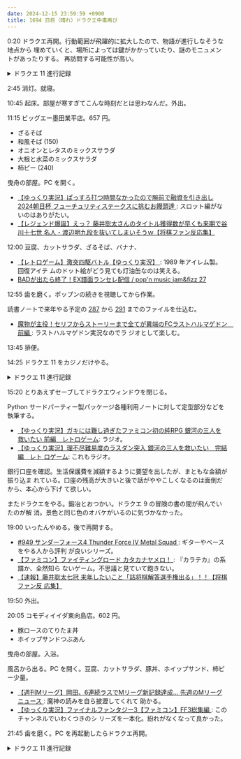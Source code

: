 ```yaml
---
date: 2024-12-15 23:59:59 +0900
title: 1694 日目（晴れ）ドラクエ中毒再び
---
```


0:20 ドラクエ再開。行動範囲が飛躍的に拡大したので、物語が進行しなそうな地点から
埋めていくと、場所によっては鍵がかかっていたり、謎のモニュメントがあったりする。
再訪問する可能性が高い。

<details><summary>ドラクエ 11 進行記録</summary>
<p>空中拠点で最後にとっておいた浮遊島へ突入。えもいわれぬ空間。建物に入るとこの物語で初めてのタイプの人物が一人隠れている。
聖なる火のある部屋にたまたまいた自分を除いて、他の人は魔王復活の日に全滅したという。
その部屋に入ると聖なる種火を入手。勇者パワーで先代勇者一行のビジョンを三個見る。
これがドラクエ 3 風でしっくりくる。</p>

<p>どうやら先代は魔王に打ち勝つための剣を自ら鍛造したらしい。その素材と道具と作業場を発見するのが次の目的だ。</p>

<p>空中探索中にすでに発見していた怪しい洞窟に潜入。螺旋通路の外側に小部屋がくっついたような巨大な空間。
この構造は寝る前に攻略するのは難しい。
地下四階まで下りたらロープをつたって地下九階に一気に下りる。そこから地下五階くらいまで上がって素材をゲットするという流れ。
勇者の剣の素材と言えばこれしかない。</p>
</details>

2:45 消灯。就寝。

10:45 起床。部屋が寒すぎてこんな時刻だとは思わなんだ。外出。

11:15 ビッグエー墨田業平店。657 円。

* ざるそば
* 和風そば (150)
* オニオンとレタスのミックスサラダ
* 大根と水菜のミックスサラダ
* 柿ピー (240)

曳舟の部屋。PC を開く。

* [【ゆっくり実況】ぱっすろ打つ時間なかったので腕前で融資を引き出し2024朝日杯
  フューチュリティステークスに挑むお饅頭達
  ](https://www.youtube.com/watch?v=zOixEpBX4Ho): スロット編がないのはありがたい。
* [【レジェンド爆誕】えっ？ 藤井聡太さんのタイトル獲得数が早くも来期で谷川十七世
  名人・渡辺明九段を抜いてしまいそうｗ【将棋ファン反応集】
  ](https://www.youtube.com/watch?v=9N4gjmP-Xj4)

12:00 豆腐、カットサラダ、ざるそば、バナナ、

* [【レトロゲーム】激突四駆バトル【ゆっくり実況】
  ](https://www.youtube.com/watch?v=p-aTUcAhiQs): 1989 年アイレム製。回復アイテ
  ムのドット絵がどう見ても灯油缶なのは笑える。
* [BADが出たら終了！EX譜面ランセレ配信 / pop'n music jam&fizz 27
  ](https://www.youtube.com/watch?v=pLoJ9DXS7bU)

12:55 歯を磨く。ポップンの続きを視聴してから作業。

読書ノートで来年やる予定の [287] から [291] までのファイルを仕込む。

* [魔物が主役！セリフからストーリーまで全てが異端のFCラストハルマゲドン　前編
  ](https://www.youtube.com/watch?v=TP1eNU2cmdw): ラストハルマゲドン実況なのでラ
  ジオとして楽しむ。

13:45 排便。

14:25 ドラクエ 11 をカジノだけやる。

<details><summary>ドラクエ 11 進行記録</summary>
<p>グロッタカジノに移動してルーレットルームにこもる。
階段の場所がオートセーブなので活用させてもらう。中央の 200 コインルーレット一本に絞る。
今回は宝箱マスを除けば期待値に偏りがないので、とりあえず 1/3 のマス二つに限度額まで賭ける。
これでプラス 2000 をチマチマ増やしては階段と往復するを繰り返す。
</p>

<p>二万枚近くになったら成金の挑戦をこなす。ちょうど一マスに賭けて的中させろというお題だ。
私としたことが一発でクリア。逆遠隔？
ジャックポットボーナスとしてコイン百万枚をゲット。これでグリンガムのムチすら交換可能。
ソルティコカジノの景品も見たいことだし、何と交換するかは後で考える。</p>
</details>

15:20 とりあえずセーブしてドラクエウィンドウを閉じる。

Python サードパーティー製パッケージ各種利用ノートに対して定型部分などを執筆する。

* [【ゆっくり実況】ガキには難し過ぎたファミコン初の純RPG 銀河の三人を救いたい
  前編　レトロゲーム](https://www.youtube.com/watch?v=q5FZSGqjpmE): ラジオ。
* [【ゆっくり実況】理不尽難易度のラスダン突入 銀河の三人を救いたい　完結編　レト
  ロゲーム](https://www.youtube.com/watch?v=TvVyOcLB8M8): これもラジオ。

銀行口座を確認。生活保護費を減額するように要望を出したが、まともな金額が振り込ま
れている。口座の残高が大きいと後で話がややこしくなるのは面倒だから、本心から下げ
て欲しい。

またドラクエをやる。鍛冶とおつかい。ドラクエ 9 の冒険の書の間が飛んでいたのが解
消。景色と同じ色のオバケがいるのに気づかなかった。

19:00 いったんやめる。後で再開する。

* [#949 サンダーフォース4 Thunder Force IV Metal Squad
  ](https://www.youtube.com/watch?v=d5O_LMBsbJs): ギターやベースをやる人から評判
  が良いシリーズ。
* [【ファミコン】ファイティングロード カタカナヤメロ！
  ](https://www.youtube.com/watch?v=HeXlslDmaP8): 『カラテカ』の系譜か、全然知ら
  ないゲーム。不思議と見ていて飽きない。
* [【速報】藤井聡太七冠 来年したいこと「詰将棋解答選手権出る」！！【将棋ファン反
  応集】](https://www.youtube.com/watch?v=4OASs54lBio)

19:50 外出。

20:05 コモディイイダ東向島店。602 円。

* 豚ロースのてりたま丼
* ホイップサンドつぶあん

曳舟の部屋。入浴。

風呂から出る。PC を開く。豆腐、カットサラダ、豚丼、ホイップサンド、柿ピー少量。

* [【週刊Mリーグ】岡田、6連続ラスでMリーグ新記録達成… 先週のMリーグニュース
  ](https://www.youtube.com/watch?v=UbWzlH9SN6M): 魔神の読みを自ら披瀝してくれて
  助かる。
* [【ゆっくり実況】ファイナルファンタジー3【ファミコン】FF3総集編
  ](https://www.youtube.com/watch?v=DyKAk3DZ8HM): このチャンネルでいわくつきのシ
  リーズを一本化。紛れがなくなって良かった。

21:45 歯を磨く。PC を再起動したらドラクエ再開。

<details><summary>ドラクエ 11 進行記録</summary>
<p>一時間近くひたすら鍛冶。</p>

<p>雪原の氷漬けの竜がいた付近のキラーマシン敵討ち依頼をこなす。
キラーパンサーに乗って左 <kbd>Shift</kbd> を押すと敵が寄ってくるので、それを利用する。
そうしないとフィールド上でキラーマシンがこちらから遠くに逃げてしまう。</p>

<p>やっと出てきた赤い機体のキラーマシンを倒す。そこで依頼された部品をゲット。
戦闘後にうっかり隣にいたキラーマシンを戦闘したら、また特殊機体も登場。強いから連戦したくない。
ただ、かなり良い装備品を持っている。</p>

<p>物語メインの進行。サマディーに戻る。懐かしの王子と国王の話を聞く。
この後は例のまほうつかいが円陣を組んでいたストーンサークルに行くことになりそうだ。</p>
</details>

[287]: <https://github.com/showa-yojyo/notebook/issues/287>
[291]: <https://github.com/showa-yojyo/notebook/issues/291>
